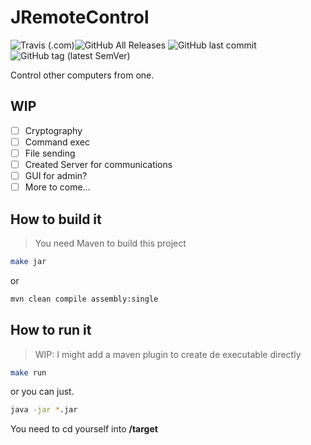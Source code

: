 # JRemoteControl
![Travis (.com)](https://img.shields.io/travis/com/aitorru/JRemoteControl)![GitHub All Releases](https://img.shields.io/github/downloads/aitorru/JRemoteControl/total) ![GitHub last commit](https://img.shields.io/github/last-commit/aitorru/JRemoteControl) ![GitHub tag (latest SemVer)](https://img.shields.io/github/v/tag/aitorru/JRemoteControl)

Control other computers from one.

## WIP
- [ ] Cryptography
- [ ] Command exec
- [ ] File sending
- [ ] Created Server for communications
- [ ] GUI for admin?
- [ ] More to come...
## How to build it
> You need Maven to build this project
```bash
make jar
```
or
```bash
mvn clean compile assembly:single
```
## How to run it
> WIP: I might add a maven plugin to create de executable directly
```bash
make run
```
or you can just.
```bash
java -jar *.jar
```
You need to cd yourself into **/target**
